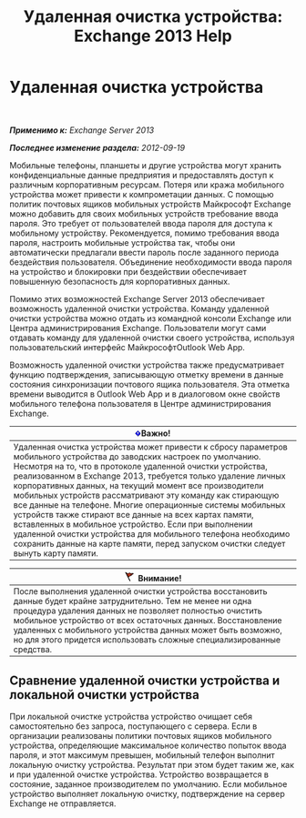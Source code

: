 ﻿---
title: 'Удаленная очистка устройства: Exchange 2013 Help'
TOCTitle: Удаленная очистка устройства
ms:assetid: cd615210-cd8a-48de-b3e3-8f9ec39ca380
ms:mtpsurl: https://technet.microsoft.com/ru-ru/library/Bb124591(v=EXCHG.150)
ms:contentKeyID: 50489091
ms.date: 04/30/2018
mtps_version: v=EXCHG.150
ms.translationtype: HT
---

# Удаленная очистка устройства

 

_**Применимо к:** Exchange Server 2013_

_**Последнее изменение раздела:** 2012-09-19_

Мобильные телефоны, планшеты и другие устройства могут хранить конфиденциальные данные предприятия и предоставлять доступ к различным корпоративным ресурсам. Потеря или кража мобильного устройства может привести к компрометации данных. С помощью политик почтовых ящиков мобильных устройств Майкрософт Exchange можно добавить для своих мобильных устройств требование ввода пароля. Это требует от пользователей ввода пароля для доступа к мобильному устройству. Рекомендуется, помимо требования ввода пароля, настроить мобильные устройства так, чтобы они автоматически предлагали ввести пароль после заданного периода бездействия пользователя. Объединение необходимости ввода пароля на устройство и блокировки при бездействии обеспечивает повышенную безопасность для корпоративных данных.

Помимо этих возможностей Exchange Server 2013 обеспечивает возможность удаленной очистки устройства. Команду удаленной очистки устройства можно отдать из командной консоли Exchange или Центра администрирования Exchange. Пользователи могут сами отдавать команду для удаленной очистки своего устройства, используя пользовательский интерфейс МайкрософтOutlook Web App.

Возможность удаленной очистки устройства также предусматривает функцию подтверждения, записывающую отметку времени в данные состояния синхронизации почтового ящика пользователя. Эта отметка времени выводится в Outlook Web App и в диалоговом окне свойств мобильного телефона пользователя в Центре администрирования Exchange.

<table>
<thead>
<tr class="header">
<th><img src="images/Dd876857.important(EXCHG.150).gif" title="Важно" alt="Важно" />Важно!</th>
</tr>
</thead>
<tbody>
<tr class="odd">
<td>Удаленная очистка устройства может привести к сбросу параметров мобильного устройства до заводских настроек по умолчанию. Несмотря на то, что в протоколе удаленной очистки устройства, реализованном в Exchange 2013, требуется только удаление личных корпоративных данных, на текущий момент все производители мобильных устройств рассматривают эту команду как стирающую все данные на телефоне. Многие операционные системы мобильных устройств также стирают все данные на всех картах памяти, вставленных в мобильное устройство. Если при выполнении удаленной очистки устройства для мобильного телефона необходимо сохранить данные на карте памяти, перед запуском очистки следует вынуть карту памяти.</td>
</tr>
</tbody>
</table>


<table>
<thead>
<tr class="header">
<th><img src="images/Dd876857.Caution(EXCHG.150).gif" title="Внимание!" alt="Внимание!" />Внимание!</th>
</tr>
</thead>
<tbody>
<tr class="odd">
<td>После выполнения удаленной очистки устройства восстановить данные будет крайне затруднительно. Тем не менее ни одна процедура удаления данных не позволяет полностью очистить мобильное устройство от всех остаточных данных. Восстановление удаленных с мобильного устройства данных может быть возможно, но для этого придется использовать сложные специализированные средства.</td>
</tr>
</tbody>
</table>


## Сравнение удаленной очистки устройства и локальной очистки устройства

При локальной очистке устройства устройство очищает себя самостоятельно без запроса, поступающего с сервера. Если в организации реализованы политики почтовых ящиков мобильного устройства, определяющие максимальное количество попыток ввода пароля, и этот максимум превышен, мобильный телефон выполнит локальную очистку устройства. Результат при этом будет таким же, как и при удаленной очистке устройства. Устройство возвращается в состояние, заданное производителем по умолчанию. Если мобильное устройство выполняет локальную очистку, подтверждение на сервер Exchange не отправляется.


